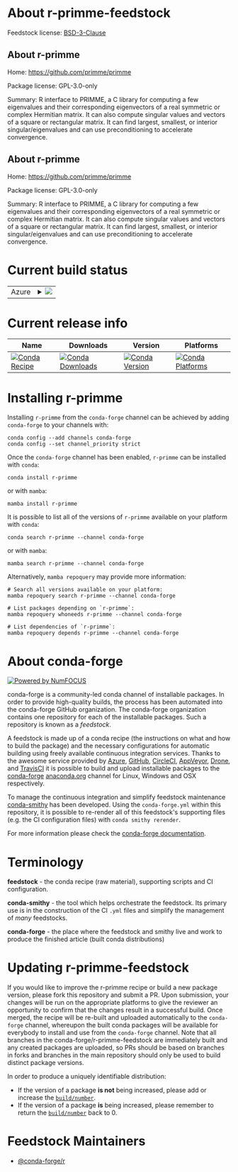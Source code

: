 About r-primme-feedstock
========================

Feedstock license: [BSD-3-Clause](https://github.com/conda-forge/r-primme-feedstock/blob/main/LICENSE.txt)


About r-primme
--------------

Home: https://github.com/primme/primme

Package license: GPL-3.0-only

Summary:  R interface to PRIMME, a C library for computing a few eigenvalues and their corresponding eigenvectors of a real symmetric or complex Hermitian matrix.  It can also compute singular values and vectors of a square or rectangular matrix.  It can find largest, smallest, or interior singular/eigenvalues and can use preconditioning to accelerate convergence. 

About r-primme
--------------

Home: https://github.com/primme/primme

Package license: GPL-3.0-only

Summary:  R interface to PRIMME, a C library for computing a few eigenvalues and their corresponding eigenvectors of a real symmetric or complex Hermitian matrix.  It can also compute singular values and vectors of a square or rectangular matrix.  It can find largest, smallest, or interior singular/eigenvalues and can use preconditioning to accelerate convergence. 

Current build status
====================


<table>
    
  <tr>
    <td>Azure</td>
    <td>
      <details>
        <summary>
          <a href="https://dev.azure.com/conda-forge/feedstock-builds/_build/latest?definitionId=7426&branchName=main">
            <img src="https://dev.azure.com/conda-forge/feedstock-builds/_apis/build/status/r-primme-feedstock?branchName=main">
          </a>
        </summary>
        <table>
          <thead><tr><th>Variant</th><th>Status</th></tr></thead>
          <tbody><tr>
              <td>linux_64_r_base4.3</td>
              <td>
                <a href="https://dev.azure.com/conda-forge/feedstock-builds/_build/latest?definitionId=7426&branchName=main">
                  <img src="https://dev.azure.com/conda-forge/feedstock-builds/_apis/build/status/r-primme-feedstock?branchName=main&jobName=linux&configuration=linux%20linux_64_r_base4.3" alt="variant">
                </a>
              </td>
            </tr><tr>
              <td>linux_64_r_base4.4</td>
              <td>
                <a href="https://dev.azure.com/conda-forge/feedstock-builds/_build/latest?definitionId=7426&branchName=main">
                  <img src="https://dev.azure.com/conda-forge/feedstock-builds/_apis/build/status/r-primme-feedstock?branchName=main&jobName=linux&configuration=linux%20linux_64_r_base4.4" alt="variant">
                </a>
              </td>
            </tr><tr>
              <td>osx_64_r_base4.3</td>
              <td>
                <a href="https://dev.azure.com/conda-forge/feedstock-builds/_build/latest?definitionId=7426&branchName=main">
                  <img src="https://dev.azure.com/conda-forge/feedstock-builds/_apis/build/status/r-primme-feedstock?branchName=main&jobName=osx&configuration=osx%20osx_64_r_base4.3" alt="variant">
                </a>
              </td>
            </tr><tr>
              <td>osx_64_r_base4.4</td>
              <td>
                <a href="https://dev.azure.com/conda-forge/feedstock-builds/_build/latest?definitionId=7426&branchName=main">
                  <img src="https://dev.azure.com/conda-forge/feedstock-builds/_apis/build/status/r-primme-feedstock?branchName=main&jobName=osx&configuration=osx%20osx_64_r_base4.4" alt="variant">
                </a>
              </td>
            </tr><tr>
              <td>win_64_r_base4.3</td>
              <td>
                <a href="https://dev.azure.com/conda-forge/feedstock-builds/_build/latest?definitionId=7426&branchName=main">
                  <img src="https://dev.azure.com/conda-forge/feedstock-builds/_apis/build/status/r-primme-feedstock?branchName=main&jobName=win&configuration=win%20win_64_r_base4.3" alt="variant">
                </a>
              </td>
            </tr><tr>
              <td>win_64_r_base4.4</td>
              <td>
                <a href="https://dev.azure.com/conda-forge/feedstock-builds/_build/latest?definitionId=7426&branchName=main">
                  <img src="https://dev.azure.com/conda-forge/feedstock-builds/_apis/build/status/r-primme-feedstock?branchName=main&jobName=win&configuration=win%20win_64_r_base4.4" alt="variant">
                </a>
              </td>
            </tr>
          </tbody>
        </table>
      </details>
    </td>
  </tr>
</table>

Current release info
====================

| Name | Downloads | Version | Platforms |
| --- | --- | --- | --- |
| [![Conda Recipe](https://img.shields.io/badge/recipe-r--primme-green.svg)](https://anaconda.org/conda-forge/r-primme) | [![Conda Downloads](https://img.shields.io/conda/dn/conda-forge/r-primme.svg)](https://anaconda.org/conda-forge/r-primme) | [![Conda Version](https://img.shields.io/conda/vn/conda-forge/r-primme.svg)](https://anaconda.org/conda-forge/r-primme) | [![Conda Platforms](https://img.shields.io/conda/pn/conda-forge/r-primme.svg)](https://anaconda.org/conda-forge/r-primme) |

Installing r-primme
===================

Installing `r-primme` from the `conda-forge` channel can be achieved by adding `conda-forge` to your channels with:

```
conda config --add channels conda-forge
conda config --set channel_priority strict
```

Once the `conda-forge` channel has been enabled, `r-primme` can be installed with `conda`:

```
conda install r-primme
```

or with `mamba`:

```
mamba install r-primme
```

It is possible to list all of the versions of `r-primme` available on your platform with `conda`:

```
conda search r-primme --channel conda-forge
```

or with `mamba`:

```
mamba search r-primme --channel conda-forge
```

Alternatively, `mamba repoquery` may provide more information:

```
# Search all versions available on your platform:
mamba repoquery search r-primme --channel conda-forge

# List packages depending on `r-primme`:
mamba repoquery whoneeds r-primme --channel conda-forge

# List dependencies of `r-primme`:
mamba repoquery depends r-primme --channel conda-forge
```


About conda-forge
=================

[![Powered by
NumFOCUS](https://img.shields.io/badge/powered%20by-NumFOCUS-orange.svg?style=flat&colorA=E1523D&colorB=007D8A)](https://numfocus.org)

conda-forge is a community-led conda channel of installable packages.
In order to provide high-quality builds, the process has been automated into the
conda-forge GitHub organization. The conda-forge organization contains one repository
for each of the installable packages. Such a repository is known as a *feedstock*.

A feedstock is made up of a conda recipe (the instructions on what and how to build
the package) and the necessary configurations for automatic building using freely
available continuous integration services. Thanks to the awesome service provided by
[Azure](https://azure.microsoft.com/en-us/services/devops/), [GitHub](https://github.com/),
[CircleCI](https://circleci.com/), [AppVeyor](https://www.appveyor.com/),
[Drone](https://cloud.drone.io/welcome), and [TravisCI](https://travis-ci.com/)
it is possible to build and upload installable packages to the
[conda-forge](https://anaconda.org/conda-forge) [anaconda.org](https://anaconda.org/)
channel for Linux, Windows and OSX respectively.

To manage the continuous integration and simplify feedstock maintenance
[conda-smithy](https://github.com/conda-forge/conda-smithy) has been developed.
Using the ``conda-forge.yml`` within this repository, it is possible to re-render all of
this feedstock's supporting files (e.g. the CI configuration files) with ``conda smithy rerender``.

For more information please check the [conda-forge documentation](https://conda-forge.org/docs/).

Terminology
===========

**feedstock** - the conda recipe (raw material), supporting scripts and CI configuration.

**conda-smithy** - the tool which helps orchestrate the feedstock.
                   Its primary use is in the construction of the CI ``.yml`` files
                   and simplify the management of *many* feedstocks.

**conda-forge** - the place where the feedstock and smithy live and work to
                  produce the finished article (built conda distributions)


Updating r-primme-feedstock
===========================

If you would like to improve the r-primme recipe or build a new
package version, please fork this repository and submit a PR. Upon submission,
your changes will be run on the appropriate platforms to give the reviewer an
opportunity to confirm that the changes result in a successful build. Once
merged, the recipe will be re-built and uploaded automatically to the
`conda-forge` channel, whereupon the built conda packages will be available for
everybody to install and use from the `conda-forge` channel.
Note that all branches in the conda-forge/r-primme-feedstock are
immediately built and any created packages are uploaded, so PRs should be based
on branches in forks and branches in the main repository should only be used to
build distinct package versions.

In order to produce a uniquely identifiable distribution:
 * If the version of a package **is not** being increased, please add or increase
   the [``build/number``](https://docs.conda.io/projects/conda-build/en/latest/resources/define-metadata.html#build-number-and-string).
 * If the version of a package **is** being increased, please remember to return
   the [``build/number``](https://docs.conda.io/projects/conda-build/en/latest/resources/define-metadata.html#build-number-and-string)
   back to 0.

Feedstock Maintainers
=====================

* [@conda-forge/r](https://github.com/orgs/conda-forge/teams/r/)

